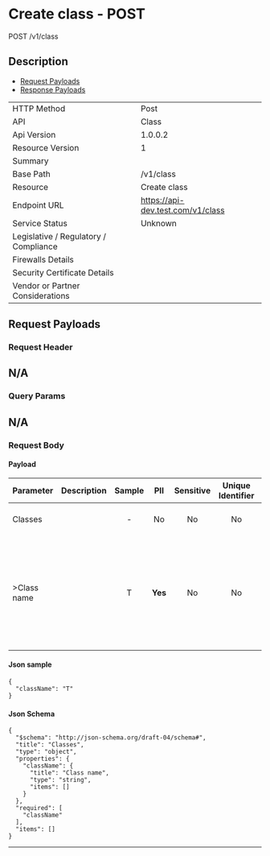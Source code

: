 # Create class - POST

POST /v1/class

## Description



* [Request Payloads](#request-payloads)
* [Response Payloads](#response-payloads)

|                                       |                                                 |
| ------------------------------------- | ----------------------------------------------- |
| HTTP Method                           | Post                                         |
| API                                   | Class                                           |
| Api Version                           | 1.0.0.2                                         |
| Resource Version                      | 1                                               |
| Summary                               |                                       |
| Base Path                             | /v1/class                                     |
| Resource                              | Create class                                      |
| Endpoint URL                          | https://api-dev.test.com/v1/class              |
| Service Status                        | Unknown                                         |
| Legislative / Regulatory / Compliance |                                             |
| Firewalls Details                     |                                              |
| Security Certificate Details          |                                              |
| Vendor or Partner Considerations      |                                             |

## Request Payloads

### Request Header


N/A
---

### Query Params


N/A
---

### Request Body

#### Payload 



| Parameter | Description | Sample | PII | Sensitive | Unique Identifier | Mandatory | Default | Details |
| :----- | :-----: | :-----: | :-----: | :-----: | :-----: | :-----: | :-----: | :----- |
| Classes |  |  -  | No | No | No | No |  -  | Data Type : object<br>  |
| >Class name |  | T | **Yes** | No | No | No |  -  | Data Type : string<br> Min. length :  - <br> Max. length : No<br> Regex :  - <br>  |



#### Json sample
```
{
  "className": "T"
}
```


#### Json Schema
```
{
  "$schema": "http://json-schema.org/draft-04/schema#",
  "title": "Classes",
  "type": "object",
  "properties": {
    "className": {
      "title": "Class name",
      "type": "string",
      "items": []
    }
  },
  "required": [
    "className"
  ],
  "items": []
}
```

---